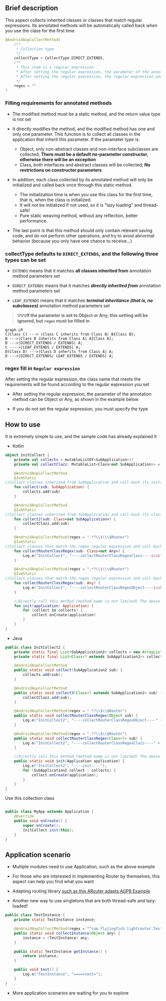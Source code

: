 ## Brief description

This aspect collects inherited classes or classes that match regular expressions. Its annotated methods will be automatically called back when you use the class for the first time

```kotlin
@AndroidAopCollectMethod(
    /**
     * Collection type
     */
    collectType = CollectType.DIRECT_EXTENDS,
    /**
     * This item is a regular expression
     * After setting the regular expression, the parameter of the annotated method can be Object or Any. If it is not set, the type must be specified
     * After setting the regular expression, the regular expression you set will be used to find the class name that meets the requirements
     */
    regex = ""
)
```

### Filling requirements for annotated methods

- The modified method must be a static method, and the return value type is not set

- It directly modifies the method, and the modified method has one and only one parameter. This function is to collect all classes in the application that inherit this parameter. If the parameter type is:
    - Object, only non-abstract classes and non-interface subclasses are collected; **There must be a default no-parameter constructor, otherwise there will be an exception**
    - Class, both interfaces and abstract classes will be collected; **No restrictions on constructor parameters**

- In addition, each class collected by its annotated method will only be initialized and called back once through this static method.
    - The initialization time is when you use this class for the first time, that is, when the class is initialized.
    - It will not be initialized if not used, so it is "lazy loading" and thread-safe!
    - Pure static weaving method, without any reflection, better performance.

- The last point is that this method should only contain relevant saving code, and do not perform other operations, and try to avoid abnormal behavior (because you only have one chance to receive...)

### collectType defaults to `DIRECT_EXTENDS`, and the following three types can be set

- ```EXTENDS``` means that it matches **all classes inherited from** annotation method parameters set

- ```DIRECT_EXTENDS``` means that it matches **<em><strong>directly inherited from</strong></em>** annotation method parameters set

- ```LEAF_EXTENDS``` means that it matches **<em><strong>terminal inheritance (that is, no subclasses)</strong></em>** annotation method parameters set

> **💡💡💡If the parameter is set to Object or Any, this setting will be ignored, but `regex` must be filled in**

``` mermaid
graph LR
C(Class C) ---> |Class C inherits from Class B| B{Class B};
B --->|Class B inherits from Class A| A[Class A];
B --->|DIRECT_EXTENDS / EXTENDS| A;
C ---->|LEAF_EXTENDS / EXTENDS| A;
D(Class D) --->|Class D inherits from Class A| A;
D --->|DIRECT_EXTENDS/ LEAF_EXTENDS / EXTENDS| A;
```

### regex fill in `Regular expression`

After setting the regular expression, the class name that meets the requirements will be found according to the regular expression you set

- After setting the regular expression, the parameter of the annotation method can be Object or Any, as shown in the example below

- If you do not set the regular expression, you must specify the type

## How to use

It is extremely simple to use, and the sample code has already explained it

- Kotlin

```kotlin
object InitCollect {
    private val collects = mutableListOf<SubApplication>()
    private val collectClazz: MutableList<Class<out SubApplication>> = mutableListOf()

    @AndroidAopCollectMethod
    @JvmStatic
//Collect classes inherited from SubApplication and call back its instance object
    fun collect(sub: SubApplication) {
        collects.add(sub)
    }

    @AndroidAopCollectMethod
    @JvmStatic
//Collect classes inherited from SubApplication and call back its class object
    fun collect2(sub: Class<out SubApplication>) {
        collectClazz.add(sub)
    }

    @AndroidAopCollectMethod(regex = ".*?\\$\\\$Router")
    @JvmStatic
//Collect classes that match the regex regular expression and call back their class objects. Can also be used in conjunction with inheritance
    fun collectRouterClassRegex(sub: Class<out Any>) {
        Log.e("InitCollect", "----collectRouterClassRegexClazz----$sub")
    }

    @AndroidAopCollectMethod(regex = ".*?\\$\\\$Router")
    @JvmStatic
//Collect classes that match the regex regular expression and call back their instance objects. Can also be used in combination with inheritance
    fun collectRouterClassRegex(sub: Any) {
        Log.e("InitCollect", "----collectRouterClassRegexObject----$sub")
    }

    //Directly call this method (method name is not limited) The above functions will be called back
    fun init(application: Application) {
        for (collect in collects) {
            collect.onCreate(application)
        }
    }
}
```

- Java

```java
public class InitCollect2 {
    private static final List<SubApplication2> collects = new ArrayList<>();
    private static final List<Class<? extends SubApplication2>> collectClazz = new ArrayList<>();

    @AndroidAopCollectMethod
    public static void collect(SubApplication2 sub) {
        collects.add(sub);
    }

    @AndroidAopCollectMethod
    public static void collect3(Class<? extends SubApplication2> sub) {
        collectClazz.add(sub);
    }

    @AndroidAopCollectMethod(regex = ".*?\\$\\$Router")
    public static void collectRouterClassRegex(Object sub) {
        Log.e("InitCollect2", "----collectRouterClassRegexObject----" + sub);
    }

    @AndroidAopCollectMethod(regex = ".*?\\$\\$Router")
    public static void collectRouterClassRegex(Class<?> sub) {
        Log.e("InitCollect2", "----collectRouterClassRegexClazz----" + sub);
    }

    //Directly call this method (method name is not limited) The above functions will be called back in full
    public static void init(Application application) {
        Log.e("InitCollect2", "----init----");
        for (SubApplication2 collect : collects) {
            collect.onCreate(application);
        }
    }
}
```

Use this collection class
```java

public class MyApp extends Application {
    @Override
    public void onCreate() {
        super.onCreate();
        InitCollect.init(this);
    }
}
```

## Application scenario

- Multiple modules need to use Application, such as the above example

- For those who are interested in implementing Router by themselves, this aspect can help you find what you want

- Adapting routing library [such as this ARouter adapts AGP8 Example](/AndroidAOP/Implications/#5-is-the-third-party-routing-library-not-compatible-with-agp8-here-is-an-example-of-arouter-to-teach-you-how-to-use-androidaop-to-solve-this-problem)

- Another new way to use singletons that are both thread-safe and lazy-loaded!
```java 
public class TestInstance {
    private static TestInstance instance;

    @AndroidAopCollectMethod(regex = "^com.flyjingfish.lightrouter.TestInstance$")
    public static void collectInstance(Object any) {
        instance = (TestInstance) any;
    }

    public static TestInstance getInstance() {
        return instance;
    }

    public void test() {
        Log.e("TestInstance", "=====test=");
    }
} 
``` 
- More application scenarios are waiting for you to explore